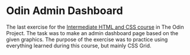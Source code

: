 # Odin Admin Dashboard

The last exercise for the [Intermediate HTML and CSS course](https://www.theodinproject.com/lessons/node-path-intermediate-html-and-css-admin-dashboard) in The Odin Project. The task was to make an admin dashboard page based on the given graphics. The purpose of the exercise was to practice using everything learned during this course, but mainly CSS Grid.